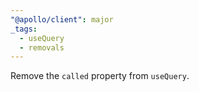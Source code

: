 ```yaml
---
"@apollo/client": major
_tags:
  - useQuery
  - removals
---
```


Remove the `called` property from `useQuery`.
